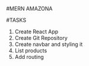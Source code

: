 #MERN AMAZONA

#TASKS

1. Create React App
2. Create Git Repository
3. Create navbar and styling it
4. List products
5. Add routing
